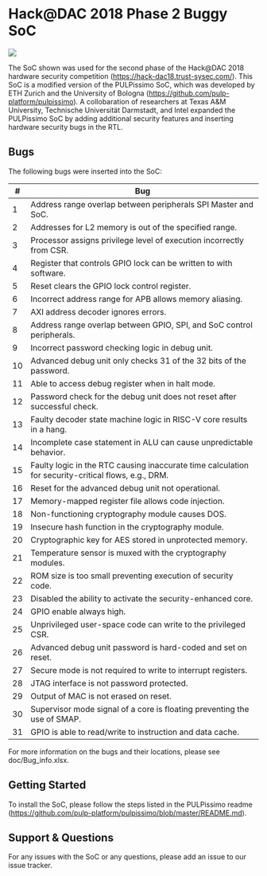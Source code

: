 # Hack@DAC 2018 Phase 2 Buggy SoC

![](doc/Buggy_SoC.png)

The SoC shown was used for the second phase of the Hack@DAC 2018 hardware security competition (https://hack-dac18.trust-sysec.com/). 
This SoC is a modified version of the PULPissimo SoC, which was developed by ETH Zurich and the
University of Bologna (https://github.com/pulp-platform/pulpissimo). A collobaration of researchers at Texas A&M University, 
Technische Universität Darmstadt, and Intel expanded the PULPissimo SoC by adding additional security features and inserting 
hardware security bugs in the RTL.  

## Bugs
The following bugs were inserted into the SoC:

| #  | Bug                                                                                               | 
|----|---------------------------------------------------------------------------------------------------|
|  1 |Address range overlap between peripherals SPI Master and SoC.                                      |
|  2 |Addresses for L2 memory is out of the specified range.                                             |
|  3 |Processor assigns privilege level of execution incorrectly from CSR.                               |
|  4 |Register that controls GPIO lock can be written to with software.                                  |
|  5 |Reset clears the GPIO lock control register.                                                       |
|  6 |Incorrect address range for APB allows memory aliasing.                                            |
|  7 |AXI address decoder ignores errors.                                                                |
|  8 |Address range overlap between GPIO, SPI, and SoC control peripherals.                              |
|  9 |Incorrect password checking logic in debug unit.                                                   |
| 10 |Advanced debug unit only checks 31 of the 32 bits of the password.                                 |
| 11 |Able to access debug register when in halt mode.                                                   |
| 12 |Password check for the debug unit does not reset after successful check.                           |
| 13 |Faulty decoder state machine logic in RISC-V core results in a hang.                               |
| 14 |Incomplete case statement in ALU can cause unpredictable behavior.                                 |
| 15 |Faulty logic in the RTC causing inaccurate time calculation for security-critical flows, e.g., DRM.|
| 16 |Reset for the advanced debug unit not operational.                                                 |
| 17 |Memory-mapped register file allows code injection.                                                 |
| 18 |Non-functioning cryptography module causes DOS.                                                    |
| 19 |Insecure hash function in the cryptography module.                                                 |
| 20 |Cryptographic key for AES stored in unprotected memory.                                            |
| 21 |Temperature sensor is muxed with the cryptography modules.                                         |
| 22 |ROM size is too small preventing execution of security code.                                       |
| 23 |Disabled the ability to activate the security-enhanced core.                                       |
| 24 |GPIO enable always high.                                                                           |
| 25 |Unprivileged user-space code can write to the privileged CSR.                                      |
| 26 |Advanced debug unit password is hard-coded and set on reset.                                       |
| 27 |Secure mode is not required to write to interrupt registers.                                       |
| 28 |JTAG interface is not password protected.                                                          |
| 29 |Output of MAC is not erased on reset.                                                              |
| 30 |Supervisor mode signal of a core is floating preventing the use of SMAP.                           |
| 31 |GPIO is able to read/write to instruction and data cache.                                          |


For more information on the bugs and their locations, please see doc/Bug_info.xlsx.

## Getting Started
To install the SoC, please follow the steps listed in the PULPissimo readme (https://github.com/pulp-platform/pulpissimo/blob/master/README.md).


## Support & Questions
For any issues with the SoC or any questions, please add an issue to our issue tracker.

